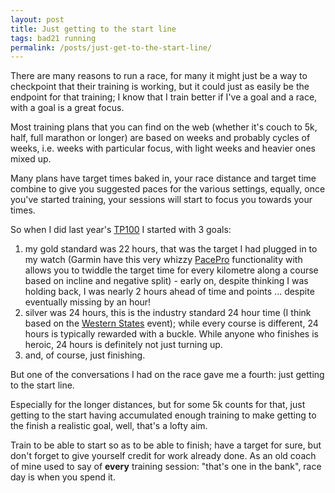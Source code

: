 ```yaml
---
layout: post
title: Just getting to the start line  
tags: bad21 running 
permalink: /posts/just-get-to-the-start-line/
---
```



There are many reasons to run a race, for many it might just be a way to checkpoint that their training is working, but it could just as easily be the endpoint for that training; I know that I train better if I've a goal and a race, with a goal is a great focus. 

Most training plans that you can find on the web (whether it's couch to 5k, half, full marathon or longer) are based on weeks and probably cycles of weeks, i.e. weeks with particular focus, with light weeks and heavier ones mixed up. 

Many plans have target times baked in, your race distance and target time combine to give you suggested paces for the various settings, equally, once you've started training, your sessions will start to focus you towards your times. 

So when I did last year's [TP100](https://www.centurionrunning.com/reports/2020/tp100-2020-race-report) I started with 3 goals: 

1. my gold standard was 22 hours, that was the target I had plugged in to my watch (Garmin have this very whizzy [PacePro](https://www.fitness-tracker-test.info/en/garmin-pacepro/) functionality with allows you to twiddle the target time for every kilometre along a course based on incline and negative split) - early on, despite thinking I was holding back, I was nearly 2 hours ahead of time and points ... despite eventually missing by an hour!
1. silver was 24 hours, this is the industry standard 24 hour time (I think based on the [Western States](https://www.wser.org/awards/) event); while every course is different, 24 hours is typically rewarded with a buckle. While anyone who finishes is heroic, 24 hours is definitely not just turning up. 
1. and, of course, just finishing. 

But one of the conversations I had on the race gave me a fourth: just getting to the start line. 

Especially for the longer distances, but for some 5k counts for that, just getting to the start having accumulated enough training to make getting to the finish a realistic goal, well, that's a lofty aim. 

Train to be able to start so as to be able to finish; have a target for sure, but don't forget to give yourself credit for work already done. As an old coach of mine used to say of **every** training session: "that's one in the bank", race day is when you spend it. 

